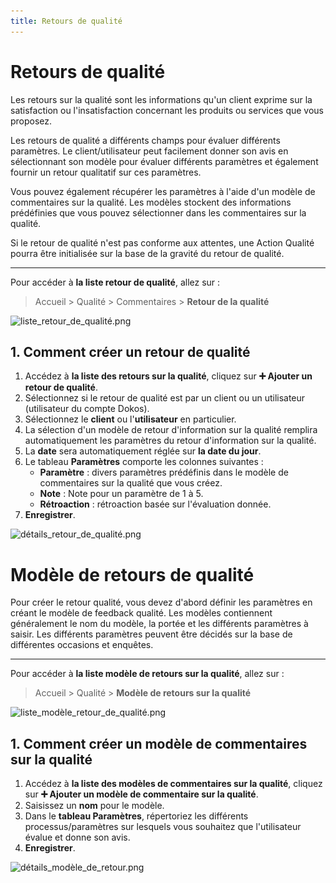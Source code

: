 ```yaml
---
title: Retours de qualité
---
```


# Retours de qualité

Les retours sur la qualité sont les informations qu'un client exprime sur la satisfaction ou l'insatisfaction concernant les produits ou services que vous proposez.

Les retours de qualité a différents champs pour évaluer différents paramètres. Le client/utilisateur peut facilement donner son avis en sélectionnant son modèle pour évaluer différents paramètres et également fournir un retour qualitatif sur ces paramètres.

Vous pouvez également récupérer les paramètres à l'aide d'un modèle de commentaires sur la qualité. Les modèles stockent des informations prédéfinies que vous pouvez sélectionner dans les commentaires sur la qualité.

Si le retour de qualité n'est pas conforme aux attentes, une Action Qualité pourra être initialisée sur la base de la gravité du retour de qualité.

---

Pour accéder à **la liste retour de qualité**, allez sur :

> Accueil > Qualité > Commentaires > **Retour de la qualité**

![liste_retour_de_qualité.png](/content/qualite/quality-feedback/liste_retour_de_qualité.png)

## 1. Comment créer un retour de qualité

1. Accédez à **la liste des retours sur la qualité**, cliquez sur **:heavy_plus_sign: Ajouter un retour de qualité**.
2. Sélectionnez si le retour de qualité est par un client ou un utilisateur (utilisateur du compte Dokos).
3. Sélectionnez le **client** ou l'**utilisateur** en particulier.
4. La sélection d'un modèle de retour d'information sur la qualité remplira automatiquement les paramètres du retour d'information sur la qualité.
5. La **date** sera automatiquement réglée sur **la date du jour**.
6. Le tableau **Paramètres** comporte les colonnes suivantes :
	- **Paramètre** : divers paramètres prédéfinis dans le modèle de commentaires sur la qualité que vous créez.
	- **Note** : Note pour un paramètre de 1 à 5.
	- **Rétroaction** : rétroaction basée sur l'évaluation donnée.
7. **Enregistrer**.

![détails_retour_de_qualité.png](/content/qualite/quality-feedback/détails_retour_de_qualité.png)

# Modèle de retours de qualité

Pour créer le retour qualité, vous devez d'abord définir les paramètres en créant le modèle de feedback qualité. Les modèles contiennent généralement le nom du modèle, la portée et les différents paramètres à saisir. Les différents paramètres peuvent être décidés sur la base de différentes occasions et enquêtes.

---

Pour accéder à **la liste modèle de retours sur la qualité**, allez sur :

> Accueil > Qualité > **Modèle de retours sur la qualité**

![liste_modèle_retour_de_qualité.png](/content/qualite/quality-feedback-template/liste_modèle_retour_de_qualité.png)

## 1. Comment créer un modèle de commentaires sur la qualité

1. Accédez à **la liste des modèles de commentaires sur la qualité**, cliquez sur **:heavy_plus_sign: Ajouter un modèle de commentaire sur la qualité**.
2. Saisissez un **nom** pour le modèle.
3. Dans le **tableau Paramètres**, répertoriez les différents processus/paramètres sur lesquels vous souhaitez que l'utilisateur évalue et donne son avis.
4. **Enregistrer**.

![détails_modèle_de_retour.png](/content/qualite/quality-feedback-template/détails_modèle_de_retour.png)